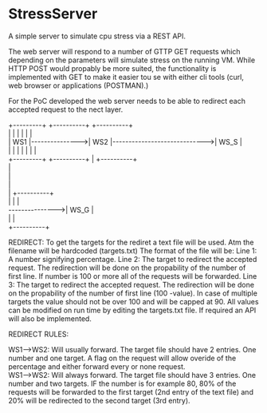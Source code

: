 # StressServer
A simple server to simulate cpu stress via a REST API.

The web server will respond to a number of GTTP GET requests which depending on the parameters will simulate stress on the running VM.
While HTTP POST would propably be more suited, the functionality is implemented with GET to make it easier tou se with either cli tools (curl, web browser or applications  (POSTMAN).)

For the PoC developed the web server needs to be able to redirect each accepted request to the nect layer.


                                                                                                                            
+---------+                +----------+                              +----------+                                           
|         |     |          |                              |          |                                           
|   WS1   |--------------->|    WS2   |----------------------------->|   WS_S   |                                           
|         |                |          |              |               |          |                                           
+---------+                +----------+              |               +----------+                                           
                                                     |                                                                      
                                                     |                                                                     
                                                     |                                                                      
                                                     |               +----------+                                           
                                                     |               |          |                                           
                                                     --------------->|  WS_G    |                                           
                                                                     |          |                                           
                                                                     +----------+                                           
                                                                                                                            
REDIRECT:
    To get the targets for the rediret a text file will be used. Atm the filename will be hardcoded (targets.txt)
    The format of the file will be:
    Line 1: A number signifying percentage.
    Line 2: The target to redirect the accepted request. The redirection will be done on the propability of the number of first line. If number is 100 or more all of the requests will be forwarded.
    Line 3: The target to redirect the accepted request. The redirection will be done on the propability of the number of first line (100 -value). In case of multiple targets the value should not be over 100 and will be capped at 90.
    All values can be modified on run time by editing the targets.txt file. If required an API will also be implemented.

REDIRECT RULES:

WS1-->WS2:
    Will usually forward. The target file should have 2 entries. One number and one target. A flag on the request will allow overide of the percentage and either forward every or none request.                                                                
WS1-->WS2:
    Will always forward. The target file should have 3 entries. One number and two targets. IF the number is for example 80, 80% of the requests will be forwarded to the first target (2nd entry of the text file) and 20% will be redirected to  the second target (3rd entry).                                                                 
